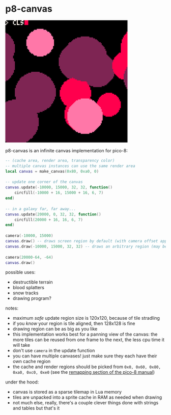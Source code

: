 # p8-canvas
![demo](./img/demo.gif)

p8-canvas is an infinite canvas implementation for pico-8:
```lua
-- (cache area, render area, transparency color)
-- multiple canvas instances can use the same render area
local canvas = make_canvas(0x80, 0xa0, 0)

-- update one corner of the canvas
canvas.update(-10000, 15000, 32, 32, function()
    circfill(-10000 + 16, 15000 + 16, 6, 7)
end)

-- in a galaxy far, far away...
canvas.update(20000, 0, 32, 32, function()
    circfill(20000 + 16, 16, 6, 7)
end)

camera(-10000, 15000)
canvas.draw() -- draws screen region by default (with camera offset applied)
canvas.draw(-10000, 15000, 32, 32) -- draws an arbitrary region (may be offscreen)

camera(20000-64, -64)
canvas.draw()
```
possible uses:
- destructible terrain
- blood splatters
- snow tracks
- drawing program?

notes:
- maximum _safe_ update region size is 120x120, because of tile stradling
- if you _know_ your region is tile aligned, then 128x128 is fine
- drawing region can be as big as you like
- this implementation works best for a panning view of the canvas: the more tiles can be reused from one frame to the next, the less cpu time it will take
- don't use `camera` in the update function
- you can have multiple canvases! just make sure they each have their own cache region
- the cache and render regions should be picked from `0x0, 0x60, 0x80, 0xa0, 0xc0, 0xe0` (see the [remapping section of the pico-8 manual](https://www.lexaloffle.com/dl/docs/pico-8_manual.html#Remapping_Graphics_and_Map_Data))

under the hood:
- canvas is stored as a sparse tilemap in Lua memory
- tiles are unpacked into a sprite cache in RAM as needed when drawing
- not much else, really, there's a couple clever things done with strings and tables but that's it

